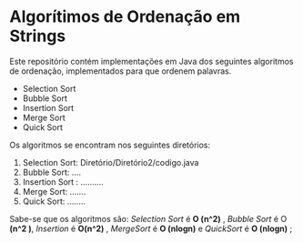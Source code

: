 # Algorítimos de Ordenação em Strings

Este repositório contém implementações em Java dos seguintes algoritmos de ordenação, implementados para que ordenem palavras. 

  * Selection Sort 
  * Bubble Sort 
  * Insertion Sort 
  * Merge Sort 
  * Quick Sort 

Os algoritmos se encontram nos seguintes diretórios: 
  1. Selection Sort: Diretório/Diretório2/codigo.java 
  2. Bubble Sort: …. 
  3. Insertion Sort : ………. 
  4. Merge Sort: ……. 
  5. Quick Sort: …….. 

Sabe-se que os algoritmos são: *Selection Sort* é **O (n^2)** , *Bubble Sort* é O **(n^2 )**, *Insertion* é **O(n^2)** , *MergeSort* é **O (nlogn)** e *QuickSort* é **O (nlogn)** ;
